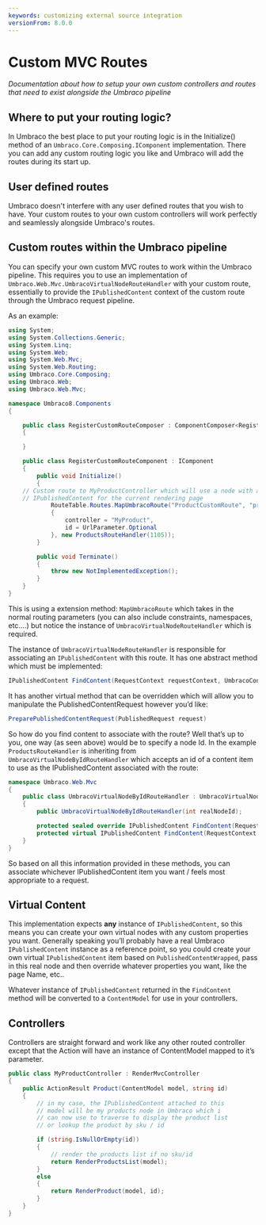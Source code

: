 ```yaml
---
keywords: customizing external source integration
versionFrom: 8.0.0
---
```


# Custom MVC Routes

_Documentation about how to setup your own custom controllers and routes that need to exist alongside the Umbraco pipeline_

## Where to put your routing logic?

In Umbraco the best place to put your routing logic is in the Initialize() method of an `Umbraco.Core.Composing.IComponent` implementation. There you can add any custom routing logic you like and Umbraco will add the routes during its start up.

## User defined routes

Umbraco doesn't interfere with any user defined routes that you wish to have. Your custom routes to your own custom controllers will work perfectly and seamlessly alongside Umbraco's routes.

## Custom routes within the Umbraco pipeline

You can specify your own custom MVC routes to work within the Umbraco pipeline. This requires you to use an implementation of `Umbraco.Web.Mvc.UmbracoVirtualNodeRouteHandler` with your custom route, essentially to provide the `IPublishedContent` context of the custom route through the Umbraco request pipeline.

As an example:

```csharp
using System;
using System.Collections.Generic;
using System.Linq;
using System.Web;
using System.Web.Mvc;
using System.Web.Routing;
using Umbraco.Core.Composing;
using Umbraco.Web;
using Umbraco.Web.Mvc;

namespace Umbraco8.Components
{

    public class RegisterCustomRouteComposer : ComponentComposer<RegisterCustomRouteComponent>
    {

    }

    public class RegisterCustomRouteComponent : IComponent
    {
        public void Initialize()
        {
    // Custom route to MyProductController which will use a node with a specific ID as the
    // IPublishedContent for the current rendering page
            RouteTable.Routes.MapUmbracoRoute("ProductCustomRoute", "products/{action}/{id}", new
            {
                controller = "MyProduct",
                id = UrlParameter.Optional
            }, new ProductsRouteHandler(1105));
        }

        public void Terminate()
        {
            throw new NotImplementedException();
        }
    }
}
```

This is using a extension method: `MapUmbracoRoute` which takes in the normal routing parameters (you can also include constraints, namespaces, etc….) but notice the instance of `UmbracoVirtualNodeRouteHandler` which is required.

The instance of `UmbracoVirtualNodeRouteHandler` is responsible for associating an `IPublishedContent` with this route. It has one abstract method which must be implemented:

```csharp
IPublishedContent FindContent(RequestContext requestContext, UmbracoContext umbracoContext)
```

It has another virtual method that can be overridden which will allow you to manipulate the PublishedContentRequest however you’d like:

```csharp
PreparePublishedContentRequest(PublishedRequest request)
```

So how do you find content to associate with the route? Well that’s up to you, one way (as seen above) would be to specify a node Id. In the example `ProductsRouteHandler` is inheriting from `UmbracoVirtualNodeByIdRouteHandler` which accepts an id of a content item to use as the IPublishedContent associated with the route:

```csharp
namespace Umbraco.Web.Mvc
{
    public class UmbracoVirtualNodeByIdRouteHandler : UmbracoVirtualNodeRouteHandler
    {
        public UmbracoVirtualNodeByIdRouteHandler(int realNodeId);

        protected sealed override IPublishedContent FindContent(RequestContext requestContext, UmbracoContext umbracoContext);
        protected virtual IPublishedContent FindContent(RequestContext requestContext, UmbracoContext umbracoContext, IPublishedContent baseContent);
    }
}
```

So based on all this information provided in these methods, you can associate whichever IPublishedContent item you want / feels most appropriate to a request.

## Virtual Content
This implementation expects **any** instance of `IPublishedContent`, so this means you can create your own virtual nodes with any custom properties you want. Generally speaking you’ll probably have a real Umbraco `IPublishedContent` instance as a reference point, so you could create your own virtual `IPublishedContent` item based on `PublishedContentWrapped`, pass in this real node and then override whatever properties you want, like the page Name, etc..

Whatever instance of `IPublishedContent` returned in the `FindContent` method will be converted to a `ContentModel` for use in your controllers.

## Controllers
Controllers are straight forward and work like any other routed controller except that the Action will have an instance of ContentModel mapped to it’s parameter.

```csharp
public class MyProductController : RenderMvcController
{
    public ActionResult Product(ContentModel model, string id)
    {
        // in my case, the IPublishedContent attached to this
        // model will be my products node in Umbraco which i
        // can now use to traverse to display the product list
        // or lookup the product by sku / id

        if (string.IsNullOrEmpty(id))
        {
            // render the products list if no sku/id
            return RenderProductsList(model);
        }
        else
        {
            return RenderProduct(model, id);
        }
    }
}
```
